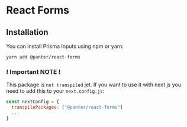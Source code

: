 # React Forms

## Installation

You can install Prisma Inputs using npm or yarn:

```shell
yarn add @panter/react-forms
```

### ! Important NOTE !

This package is `not transpiled` jet.
If you want to use it with next js you need to add this to your `next.config.js`:

```js
const nextConfig = {
  transpilePackages: ["@panter/react-forms"]
  ...
}
```
